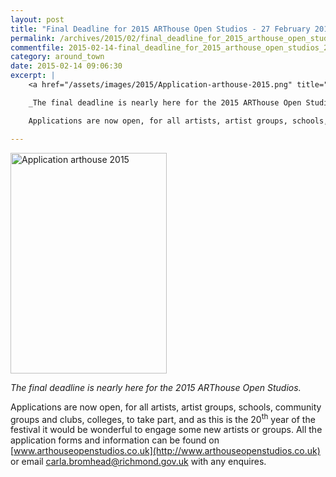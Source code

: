```yaml
---
layout: post
title: "Final Deadline for 2015 ARThouse Open Studios - 27 February 2015"
permalink: /archives/2015/02/final_deadline_for_2015_arthouse_open_studios_27_f.html
commentfile: 2015-02-14-final_deadline_for_2015_arthouse_open_studios_27_f
category: around_town
date: 2015-02-14 09:06:30
excerpt: |
    <a href="/assets/images/2015/Application-arthouse-2015.png" title="See larger version of - Application arthouse 2015"><img src="/assets/images/2015/Application-arthouse-2015_thumb.png" width="150" height="212" alt="Application arthouse 2015" class="photo right" /></a>

    _The final deadline is nearly here for the 2015 ARThouse Open Studios._

    Applications are now open, for all artists, artist groups, schools, community groups and clubs, colleges, to take part, and as this is the 20<sup>th</sup> year of the festival. All the application forms and information can be found on <a href="http://www.arthouseopenstudios.co.uk">www.arthouseopenstudios.co.uk</a>

---
```


<a href="/assets/images/2015/Application-arthouse-2015.png" title="See larger version of - Application arthouse 2015"><img src="/assets/images/2015/Application-arthouse-2015_thumb.png" width="250" height="353" alt="Application arthouse 2015" class="photo right" /></a>

*The final deadline is nearly here for the 2015 ARThouse Open Studios.*

Applications are now open, for all artists, artist groups, schools, community groups and clubs, colleges, to take part, and as this is the 20<sup>th</sup> year of the festival it would be wonderful to engage some new artists or groups. All the application forms and information can be found on [www.arthouseopenstudios.co.uk](http://www.arthouseopenstudios.co.uk) or email <carla.bromhead@richmond.gov.uk> with any enquires.

